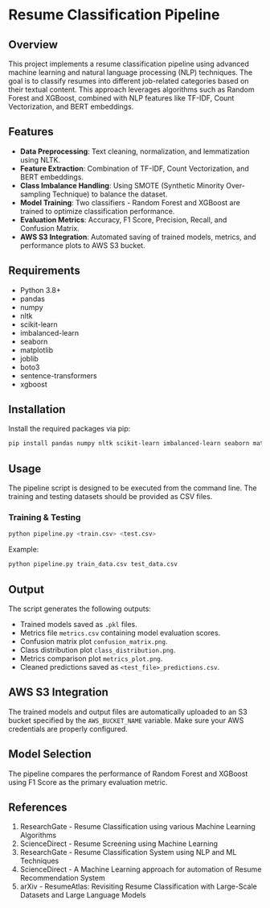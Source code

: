 # Resume Classification Pipeline

## Overview
This project implements a resume classification pipeline using advanced machine learning and natural language processing (NLP) techniques. The goal is to classify resumes into different job-related categories based on their textual content. This approach leverages algorithms such as Random Forest and XGBoost, combined with NLP features like TF-IDF, Count Vectorization, and BERT embeddings.

## Features
- **Data Preprocessing**: Text cleaning, normalization, and lemmatization using NLTK.
- **Feature Extraction**: Combination of TF-IDF, Count Vectorization, and BERT embeddings.
- **Class Imbalance Handling**: Using SMOTE (Synthetic Minority Over-sampling Technique) to balance the dataset.
- **Model Training**: Two classifiers - Random Forest and XGBoost are trained to optimize classification performance.
- **Evaluation Metrics**: Accuracy, F1 Score, Precision, Recall, and Confusion Matrix.
- **AWS S3 Integration**: Automated saving of trained models, metrics, and performance plots to AWS S3 bucket.

## Requirements
- Python 3.8+
- pandas
- numpy
- nltk
- scikit-learn
- imbalanced-learn
- seaborn
- matplotlib
- joblib
- boto3
- sentence-transformers
- xgboost

## Installation
Install the required packages via pip:
```bash
pip install pandas numpy nltk scikit-learn imbalanced-learn seaborn matplotlib joblib boto3 sentence-transformers xgboost
```

## Usage
The pipeline script is designed to be executed from the command line. The training and testing datasets should be provided as CSV files.

### Training & Testing
```bash
python pipeline.py <train.csv> <test.csv>
```
Example:
```bash
python pipeline.py train_data.csv test_data.csv
```

## Output
The script generates the following outputs:
- Trained models saved as `.pkl` files.
- Metrics file `metrics.csv` containing model evaluation scores.
- Confusion matrix plot `confusion_matrix.png`.
- Class distribution plot `class_distribution.png`.
- Metrics comparison plot `metrics_plot.png`.
- Cleaned predictions saved as `<test_file>_predictions.csv`.

## AWS S3 Integration
The trained models and output files are automatically uploaded to an S3 bucket specified by the `AWS_BUCKET_NAME` variable. Make sure your AWS credentials are properly configured.

## Model Selection
The pipeline compares the performance of Random Forest and XGBoost using F1 Score as the primary evaluation metric.

## References
1. ResearchGate - Resume Classification using various Machine Learning Algorithms
2. ScienceDirect - Resume Screening using Machine Learning
3. ResearchGate - Resume Classification System using NLP and ML Techniques
4. ScienceDirect - A Machine Learning approach for automation of Resume Recommendation System
5. arXiv - ResumeAtlas: Revisiting Resume Classification with Large-Scale Datasets and Large Language Models



